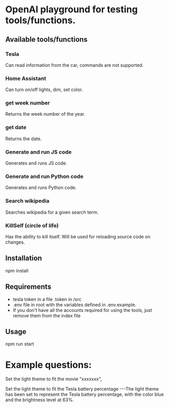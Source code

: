 # OpenAI playground for testing tools/functions.

## Available tools/functions

### Tesla
Can read information from the car, commands are not supported.

### Home Assistant
Can turn on/off lights, dim, set color.

### get week number
Returns the week number of the year.

### get date
Returns the date.

### Generate and run JS code
Generates and runs JS code.

### Generate and run Python code
Generates and runs Python code.

### Search wikipedia
Searches wikipedia for a given search term.

### KillSelf (circle of life)
Has the ability to kill itself.
Will be used for reloading source code on changes.

## Installation

npm install

## Requirements

- tesla token in a file .token in /src
- .env file in root with the variables defined in .env.example.
- If you don't have all the accounts required for using the tools, just remove them from the index file

## Usage

npm run start


# Example questions:

Set the light theme to fit the movie "xxxxxxx",

Set the light theme to fit the Tesla battery percentage
---The light theme has been set to represent the Tesla battery percentage, with the color blue and the brightness level at 63%.
